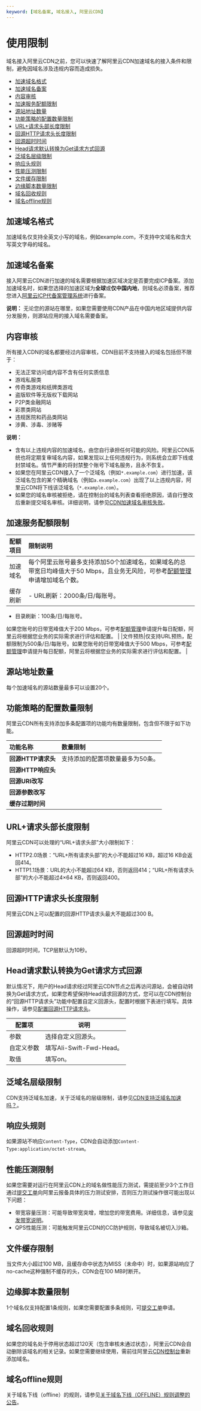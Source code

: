 ```yaml
---
keyword: [域名备案, 域名接入, 阿里云CDN]
---
```


# 使用限制

域名接入阿里云CDN之前，您可以快速了解阿里云CDN加速域名的接入条件和限制，避免因域名涉及违规内容而造成损失。

-   [加速域名格式](#section_c9j_d6u_v57)
-   [加速域名备案](#section_r1h_lgx_wdb)
-   [内容审核](#section_8ow_zg9_l29)
-   [加速服务配额限制](#section_bjm_bi3_miw)
-   [源站地址数量](#section_itx_pxq_4zk)
-   [功能策略的配置数量限制](#section_3m1_8h9_j8w)
-   [URL+请求头部长度限制](#section_wer_zuj_14h)
-   [回源HTTP请求头长度限制](#section_arp_g2l_pst)
-   [回源超时时间](#section_sbj_d9l_dky)
-   [Head请求默认转换为Get请求方式回源](#section_47e_hp4_vpl)
-   [泛域名层级限制](#section_6x5_62a_5bc)
-   [响应头规则](#section_mkz_8un_gxo)
-   [性能压测限制](#section_4lw_dsa_y3m)
-   [文件缓存限制](#section_83z_f06_vpo)
-   [边缘脚本数量限制](#section_lzr_z23_zmi)
-   [域名回收规则](#section_6dr_hsy_1f5)
-   [域名offline规则](#section_02c_b16_gj4)

## 加速域名格式

加速域名仅支持全英文小写的域名，例如example.com，不支持中文域名和含大写英文字母的域名。

## 加速域名备案

接入阿里云CDN进行加速的域名需要根据加速区域决定是否要完成ICP备案。添加加速域名时，如果您选择的加速区域为**全球**或**仅中国内地**，则域名必须备案，推荐您进入[阿里云ICP代备案管理系统](https://beian.aliyun.com/?spm=5176.8142029.388261.3.a0SCC3)进行备案。

**说明：** 无论您的源站在哪里，如果您需要使用CDN产品在中国内地区域提供内容分发服务，则源站应用的接入域名需要备案。

## 内容审核

所有接入CDN的域名都要经过内容审核，CDN目前不支持接入的域名包括但不限于：

-   无法正常访问或内容不含有任何实质信息
-   游戏私服类
-   传奇类游戏和纸牌类游戏
-   盗版软件等无版权下载网站
-   P2P类金融网站
-   彩票类网站
-   违规医院和药品类网站
-   涉黄、涉毒、涉赌等

**说明：**

-   含有以上违规内容的加速域名，由您自行承担任何可能的风险。阿里云CDN系统也将定期复审域名内容，如果发现以上任何违规行为，则系统会立即下线或封禁域名。情节严重的将封禁整个账号下域名服务，且永不恢复。
-   如果您在阿里云CDN接入了一个泛域名（例如`*.example.com`）进行加速，该泛域名包含的某个精确域名（例如`a.example.com`）出现了以上违规内容，阿里云CDN将下线该泛域名（`*.example.com`）。
-   如果您的域名审核被拒绝，请在控制台的域名列表查看拒绝原因，请自行整改后重新提交域名审核。详细说明，请参见[CDN加速域名审核失败](https://help.aliyun.com/knowledge_detail/40159.html)。

## 加速服务配额限制

|配额项目|限制说明|
|:---|:---|
|加速域名|每个阿里云账号最多支持添加50个加速域名，如果域名的总带宽日均峰值大于50 Mbps，且业务无风险，可参考[配额管理](/cn.zh-CN/服务管理/配额管理.md)申请增加域名个数。|
|缓存刷新|-   URL刷新：2000条/日/每账号。
-   目录刷新：100条/日/每账号。

如果您账号的日带宽峰值大于200 Mbps，可参考[配额管理](/cn.zh-CN/服务管理/配额管理.md)申请提升每日配额，阿里云将根据您业务的实际需求进行评估和配置。 |
|文件预热|仅支持URL预热，配额限制为500条/日/每账号。如果您账号的日带宽峰值大于500 Mbps，可参考[配额管理](/cn.zh-CN/服务管理/配额管理.md)申请提升每日配额，阿里云将根据您业务的实际需求进行评估和配置。 |

## 源站地址数量

每个加速域名的源站数量最多可以设置20个。

## 功能策略的配置数量限制

阿里云CDN所有支持添加多条配置项的功能均有数量限制，包含但不限于如下功能。

|功能名称|数量限制|
|:---|:---|
|**回源HTTP请求头**|支持添加的配置项数量最多为50条。|
|**回源HTTP响应头**|
|**回源URI改写**|
|**回源参数改写**|
|**缓存过期时间**|

## URL+请求头部长度限制

阿里云CDN可以处理的“URL+请求头部”大小限制如下：

-   HTTP2.0场景：“URL+所有请求头部”的大小不能超过16 KB，超过16 KB会返回414。
-   HTTP1.1场景：URL的大小不能超过64 KB，否则返回414；“URL+所有请求头部”的大小不能超过4×64 KB，否则返回400。

## 回源HTTP请求头长度限制

阿里云CDN上可以配置的回源HTTP请求头最大不能超过300 B。

## 回源超时时间

回源超时时间，TCP层默认为10秒。

## Head请求默认转换为Get请求方式回源

默认情况下，用户的Head请求经过阿里云CDN节点之后再访问源站，会被自动转换为Get请求方式，如果您希望保持Head请求回源的方式，您可以在CDN控制台的“回源HTTP请求头”功能中配置自定义回源头，配置时根据下表进行填写。具体操作，请参见[配置回源HTTP请求头](/cn.zh-CN/域名管理/回源配置/配置回源HTTP请求头.md)。

|配置项|说明|
|---|--|
|参数|选择自定义回源头。|
|自定义参数|填写Ali-Swift-Fwd-Head。|
|取值|填写on。|

## 泛域名层级限制

CDN支持泛域名加速，关于泛域名的层级限制，请参见[CDN支持泛域名加速吗？]()。

## 响应头规则

如果源站不响应`Content-Type`，CDN会自动添加`Content-Type:application/octet-stream`。

## 性能压测限制

如果您需要对运行在阿里云CDN上的域名做性能压力测试，需提前至少3个工作日通过[提交工单](https://selfservice.console.aliyun.com/ticket/createIndex)向阿里云报备具体的压力测试安排，否则压力测试操作很可能出现以下问题：

-   带宽容量压测：可能导致带宽突增，增加您的带宽费用。详细信息，请参见[突发带宽说明](/cn.zh-CN/产品计费/计费方式/基础服务计费.md)。
-   QPS性能压测：可能触发阿里云CDN的CC防护规则，导致域名被切入沙箱。

## 文件缓存限制

当文件大小超过100 MB，且缓存命中状态为MISS（未命中）时，如果源站响应了no-cache这种强制不缓存的头，CDN会在100 MB时断开。

## 边缘脚本数量限制

1个域名仅支持配置1条规则，如果您需要配置多条规则，可[提交工单](https://selfservice.console.aliyun.com/ticket/createIndex)申请。

## 域名回收规则

如果您的域名处于停用状态超过120天（包含审核未通过状态），阿里云CDN会自动删除该域名的相关记录。如果您需要继续使用，需前往阿里云[CDN控制台](https://cdn.console.aliyun.com)重新添加域名。

## 域名offline规则

关于域名下线（offline）的规则，请参见[关于域名下线（OFFLINE）规则调整的公告](/cn.zh-CN/.md)。

